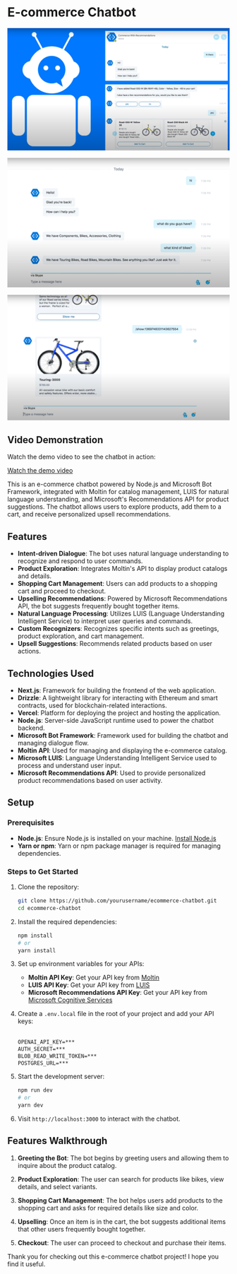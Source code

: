 # E-commerce Chatbot

![E-commerce Chatbot](./images/img1.png)



![Product Catalog](./images/img2.png)



![Upselling Recommendations](./images/img3.png)



## Video Demonstration

Watch the demo video to see the chatbot in action:

[Watch the demo video](./images/Screen%20Recording%202025-01-19%20142044.mp4)





This is an e-commerce chatbot powered by Node.js and Microsoft Bot Framework, integrated with Moltin for catalog management, LUIS for natural language understanding, and Microsoft's Recommendations API for product suggestions. The chatbot allows users to explore products, add them to a cart, and receive personalized upsell recommendations.

## Features

- **Intent-driven Dialogue**: The bot uses natural language understanding to recognize and respond to user commands.
- **Product Exploration**: Integrates Moltin's API to display product catalogs and details.
- **Shopping Cart Management**: Users can add products to a shopping cart and proceed to checkout.
- **Upselling Recommendations**: Powered by Microsoft Recommendations API, the bot suggests frequently bought together items.
- **Natural Language Processing**: Utilizes LUIS (Language Understanding Intelligent Service) to interpret user queries and commands.
- **Custom Recognizers**: Recognizes specific intents such as greetings, product exploration, and cart management.
- **Upsell Suggestions**: Recommends related products based on user actions.

## Technologies Used

- **Next.js**: Framework for building the frontend of the web application.
- **Drizzle**: A lightweight library for interacting with Ethereum and smart contracts, used for blockchain-related interactions.
- **Vercel**: Platform for deploying the project and hosting the application.
- **Node.js**: Server-side JavaScript runtime used to power the chatbot backend.
- **Microsoft Bot Framework**: Framework used for building the chatbot and managing dialogue flow.
- **Moltin API**: Used for managing and displaying the e-commerce catalog.
- **Microsoft LUIS**: Language Understanding Intelligent Service used to process and understand user input.
- **Microsoft Recommendations API**: Used to provide personalized product recommendations based on user activity.

## Setup

### Prerequisites

- **Node.js**: Ensure Node.js is installed on your machine. [Install Node.js](https://nodejs.org/)
- **Yarn or npm**: Yarn or npm package manager is required for managing dependencies.

### Steps to Get Started

1. Clone the repository:
    ```bash
    git clone https://github.com/yourusername/ecommerce-chatbot.git
    cd ecommerce-chatbot
    ```

2. Install the required dependencies:
    ```bash
    npm install
    # or
    yarn install
    ```

3. Set up environment variables for your APIs:
    - **Moltin API Key**: Get your API key from [Moltin](https://moltin.com/)
    - **LUIS API Key**: Get your API key from [LUIS](https://www.microsoft.com/en-us/luis)
    - **Microsoft Recommendations API Key**: Get your API key from [Microsoft Cognitive Services](https://azure.microsoft.com/en-us/services/cognitive-services/)

4. Create a `.env.local` file in the root of your project and add your API keys:
    ```env
    
    OPENAI_API_KEY=***
    AUTH_SECRET=***
    BLOB_READ_WRITE_TOKEN=***
    POSTGRES_URL=***
    ```

5. Start the development server:
    ```bash
    npm run dev
    # or
    yarn dev
    ```

6. Visit `http://localhost:3000` to interact with the chatbot.

## Features Walkthrough

1. **Greeting the Bot**: The bot begins by greeting users and allowing them to inquire about the product catalog.
   
2. **Product Exploration**: The user can search for products like bikes, view details, and select variants.

3. **Shopping Cart Management**: The bot helps users add products to the shopping cart and asks for required details like size and color.

4. **Upselling**: Once an item is in the cart, the bot suggests additional items that other users frequently bought together.

5. **Checkout**: The user can proceed to checkout and purchase their items.





Thank you for checking out this e-commerce chatbot project! I hope you find it useful.
